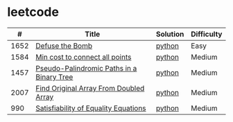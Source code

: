 # leetcode

| #    |      Title     | Solution | Difficulty                  
|------|----------------|----------|-----------
| 1652 | [Defuse the Bomb](https://leetcode.com/problems/defuse-the-bomb/) | [python](https://github.com/shivam1646/leetcode/blob/main/solutions/defuse-the-bomb/defuse-the-bomb.py) | Easy
| 1584 | [Min cost to connect all points](https://leetcode.com/problems/min-cost-to-connect-all-points/) | [python](https://github.com/shivam1646/leetcode/blob/main/solutions/min-cost-to-connect-all-points/min-cost-to-connect-all-points.py) | Medium
| 1457 | [Pseudo-Palindromic Paths in a Binary Tree](https://leetcode.com/problems/pseudo-palindromic-paths-in-a-binary-tree/) |[python](https://github.com/shivam1646/leetcode/blob/main/solutions/pseudo-palindromic-paths-in-a-binary-tree/pseudo-palindromic-paths-in-a-binary-tree.py) | Medium
| 2007 | [Find Original Array From Doubled Array](https://leetcode.com/problems/find-original-array-from-doubled-array/) | [python](https://github.com/shivam1646/leetcode/blob/main/solutions/find-original-array-from-doubled-array/find-original-array-from-doubled-array.py) | Medium
| 990 | [Satisfiability of Equality Equations](https://leetcode.com/problems/satisfiability-of-equality-equations/) | [python](https://github.com/shivam1646/leetcode/blob/main/solutions/satisfiability-of-equality-equations/satisfiability-of-equality-equations.py) | Medium
